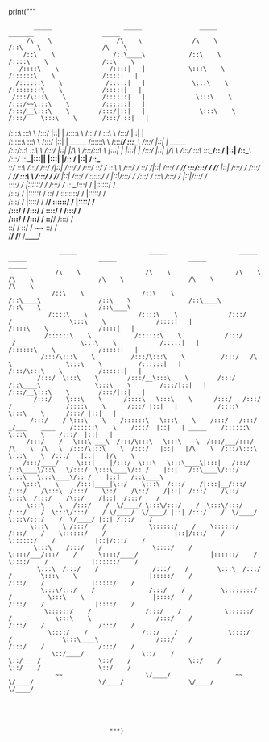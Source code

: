 print(""" 

                                
     
           _____                    _____                _____                   _______                   _____          
         /\    \                  /\    \              /\    \                 /::\    \                 /\    \         
        /::\    \                /::\____\            /::\    \               /::::\    \               /::\____\        
       /::::\    \              /::::|   |            \:::\    \             /::::::\    \             /::::|   |        
      /::::::\    \            /:::::|   |             \:::\    \           /::::::::\    \           /:::::|   |        
     /:::/\:::\    \          /::::::|   |              \:::\    \         /:::/~~\:::\    \         /::::::|   |        
    /:::/__\:::\    \        /:::/|::|   |               \:::\    \       /:::/    \:::\    \       /:::/|::|   |        
   /::::\   \:::\    \      /:::/ |::|   |               /::::\    \     /:::/    / \:::\    \     /:::/ |::|   |        
  /::::::\   \:::\    \    /:::/  |::|   | _____        /::::::\    \   /:::/____/   \:::\____\   /:::/  |::|   | _____  
 /:::/\:::\   \:::\    \  /:::/   |::|   |/\    \      /:::/\:::\    \ |:::|    |     |:::|    | /:::/   |::|   |/\    \ 
/:::/  \:::\   \:::\____\/:: /    |::|   /::\____\    /:::/  \:::\____\|:::|____|     |:::|    |/:: /    |::|   /::\____\
\::/    \:::\  /:::/    /\::/    /|::|  /:::/    /   /:::/    \::/    / \:::\    \   /:::/    / \::/    /|::|  /:::/    /
 \/____/ \:::\/:::/    /  \/____/ |::| /:::/    /   /:::/    / \/____/   \:::\    \ /:::/    /   \/____/ |::| /:::/    / 
          \::::::/    /           |::|/:::/    /   /:::/    /             \:::\    /:::/    /            |::|/:::/    /  
           \::::/    /            |::::::/    /   /:::/    /               \:::\__/:::/    /             |::::::/    /   
           /:::/    /             |:::::/    /    \::/    /                 \::::::::/    /              |:::::/    /    
          /:::/    /              |::::/    /      \/____/                   \::::::/    /               |::::/    /     
         /:::/    /               /:::/    /                                  \::::/    /                /:::/    /      
        /:::/    /               /:::/    /                                    \::/____/                /:::/    /       
        \::/    /                \::/    /                                      ~~                      \::/    /        
         \/____/                  \/____/                                                                \/____/         
                                                                                                                         




                  _____                    _____                    _____                    _____                    _____                    _____                    _____          
                 /\    \                  /\    \                  /\    \                  /\    \                  /\    \                  /\    \                  /\    \         
                /::\    \                /::\    \                /::\____\                /::\    \                /::\____\                /::\    \                /::\____\        
               /::::\    \              /::::\    \              /:::/    /                \:::\    \              /::::|   |               /::::\    \              /::::|   |        
              /::::::\    \            /::::::\    \            /:::/   _/___               \:::\    \            /:::::|   |              /::::::\    \            /:::::|   |        
             /:::/\:::\    \          /:::/\:::\    \          /:::/   /\    \               \:::\    \          /::::::|   |             /:::/\:::\    \          /::::::|   |        
            /:::/  \:::\    \        /:::/__\:::\    \        /:::/   /::\____\               \:::\    \        /:::/|::|   |            /:::/__\:::\    \        /:::/|::|   |        
           /:::/    \:::\    \      /::::\   \:::\    \      /:::/   /:::/    /               /::::\    \      /:::/ |::|   |           /::::\   \:::\    \      /:::/ |::|   |        
          /:::/    / \:::\    \    /::::::\   \:::\    \    /:::/   /:::/   _/___    ____    /::::::\    \    /:::/  |::|   | _____    /::::::\   \:::\    \    /:::/  |::|   | _____  
         /:::/    /   \:::\ ___\  /:::/\:::\   \:::\    \  /:::/___/:::/   /\    \  /\   \  /:::/\:::\    \  /:::/   |::|   |/\    \  /:::/\:::\   \:::\    \  /:::/   |::|   |/\    \ 
        /:::/____/     \:::|    |/:::/  \:::\   \:::\____\|:::|   /:::/   /::\____\/::\   \/:::/  \:::\____\/:: /    |::|   /::\____\/:::/  \:::\   \:::\____\/:: /    |::|   /::\____\
        \:::\    \     /:::|____|\::/    \:::\  /:::/    /|:::|__/:::/   /:::/    /\:::\  /:::/    \::/    /\::/    /|::|  /:::/    /\::/    \:::\  /:::/    /\::/    /|::|  /:::/    /
         \:::\    \   /:::/    /  \/____/ \:::\/:::/    /  \:::\/:::/   /:::/    /  \:::\/:::/    / \/____/  \/____/ |::| /:::/    /  \/____/ \:::\/:::/    /  \/____/ |::| /:::/    / 
          \:::\    \ /:::/    /            \::::::/    /    \::::::/   /:::/    /    \::::::/    /                   |::|/:::/    /            \::::::/    /           |::|/:::/    /  
           \:::\    /:::/    /              \::::/    /      \::::/___/:::/    /      \::::/____/                    |::::::/    /              \::::/    /            |::::::/    /   
            \:::\  /:::/    /               /:::/    /        \:::\__/:::/    /        \:::\    \                    |:::::/    /               /:::/    /             |:::::/    /    
             \:::\/:::/    /               /:::/    /          \::::::::/    /          \:::\    \                   |::::/    /               /:::/    /              |::::/    /     
              \::::::/    /               /:::/    /            \::::::/    /            \:::\    \                  /:::/    /               /:::/    /               /:::/    /      
               \::::/    /               /:::/    /              \::::/    /              \:::\____\                /:::/    /               /:::/    /               /:::/    /       
                \::/____/                \::/    /                \::/____/                \::/    /                \::/    /                \::/    /                \::/    /        
                 ~~                       \/____/                  ~~                       \/____/                  \/____/                  \/____/                  \/____/         
                                                                                                                                                                                       
  

                   
                               
                                """)
